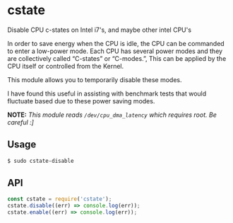 # cstate
Disable CPU c-states on Intel i7's, and maybe other intel CPU's

In order to save energy when the CPU is idle, the CPU can be commanded to enter a low-power mode. Each CPU has several power modes and they are collectively called “C-states” or “C-modes.”, This can be applied by the CPU itself or controlled from the Kernel.

This module allows you to temporarily disable these modes. 

I have found this useful in assisting with benchmark tests that would fluctuate based due to these power saving modes.

**NOTE:** *This module reads `/dev/cpu_dma_latency` which requires root. Be careful :]*

## Usage

```sh
$ sudo cstate-disable
```

## API


```js
const cstate = require('cstate');
cstate.disable((err) => console.log(err));
cstate.enable((err) => console.log(err));
```
